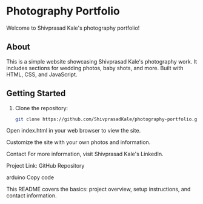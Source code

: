 # Photography Portfolio

Welcome to Shivprasad Kale's photography portfolio!

## About

This is a simple website showcasing Shivprasad Kale's photography work. It includes sections for wedding photos, baby shots, and more. Built with HTML, CSS, and JavaScript.

## Getting Started

1. Clone the repository:
   ```sh
   git clone https://github.com/ShivprasadKale/photography-portfolio.git

Open index.html in your web browser to view the site.

Customize the site with your own photos and information.

Contact
For more information, visit Shivprasad Kale's LinkedIn.

Project Link: GitHub Repository

arduino
Copy code

This README covers the basics: project overview, setup instructions, and contact information.